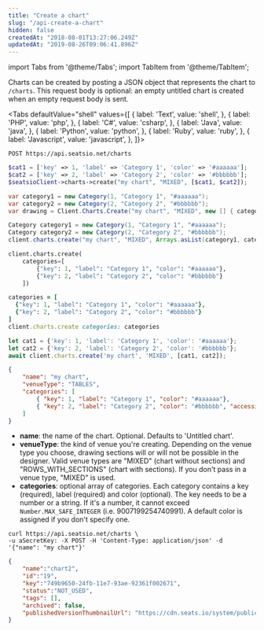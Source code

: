 ```yaml
---
title: "Create a chart"
slug: "/api-create-a-chart"
hidden: false
createdAt: "2018-08-01T13:27:06.249Z"
updatedAt: "2019-08-26T09:06:41.896Z"
---
```


import Tabs from '@theme/Tabs';
import TabItem from '@theme/TabItem';

Charts can be created by posting a JSON object that represents the chart to `/charts`. This request body is optional: an empty untitled chart is created when an empty request body is sent.



<Tabs 
  defaultValue="shell"
  values={[
{ label: 'Text', value: 'shell', },
{ label: 'PHP', value: 'php', },
{ label: 'C#', value: 'csharp', },
{ label: 'Java', value: 'java', },
{ label: 'Python', value: 'python', },
{ label: 'Ruby', value: 'ruby', },
{ label: 'Javascript', value: 'javascript', },
]}>
<TabItem value='shell'>

```shell
POST https://api.seatsio.net/charts
```

</TabItem>
<TabItem value='php'>

```php
$cat1 = ['key' => 1, 'label' => 'Category 1', 'color' => '#aaaaaa'];
$cat2 = ['key' => 2, 'label' => 'Category 2', 'color' => '#bbbbbb'];
$seatsioClient->charts->create("my chart", "MIXED", [$cat1, $cat2]);
```

</TabItem>
<TabItem value='csharp'>

```csharp
var category1 = new Category(1, "Category 1", "#aaaaaa");
var category2 = new Category(2, "Category 2", "#bbbbbb");
var drawing = Client.Charts.Create("my chart", "MIXED", new [] { category1, category2 });
```

</TabItem>
<TabItem value='java'>

```java
Category category1 = new Category(1, "Category 1", "#aaaaaa");
Category category2 = new Category(2, "Category 2", "#bbbbbb");
client.charts.create("my chart", "MIXED", Arrays.asList(category1, category2));

```

</TabItem>
<TabItem value='python'>

```python
client.charts.create(
    categories=[
        {"key": 1, "label": "Category 1", "color": "#aaaaaa"},
        {"key": 2, "label": "Category 2", "color": "#bbbbbb"}
    ])
```

</TabItem>
<TabItem value='ruby'>

```ruby
categories = [
  {"key": 1, "label": "Category 1", "color": "#aaaaaa"},
  {"key": 2, "label": "Category 2", "color": "#bbbbbb"}
]
client.charts.create categories: categories
```

</TabItem>
<TabItem value='javascript'>

```javascript
let cat1 = {'key': 1, 'label': 'Category 1', 'color': '#aaaaaa'};
let cat2 = {'key': 2, 'label': 'Category 2', 'color': '#bbbbbb'};
await client.charts.create('my chart', 'MIXED', [cat1, cat2]);
```

</TabItem>
</Tabs>





```json
{
    "name": "my chart",
    "venueType": "TABLES",
    "categories": [
        { "key": 1, "label": "Category 1", "color": "#aaaaaa"},
        { "key": 2, "label": "Category 2", "color": "#bbbbbb", "accessible": true}
    ]
}
```

* **name**: the name of the chart. Optional. Defaults to 'Untitled chart'.
* **venueType**: the kind of venue you're creating. Depending on the venue type you choose, drawing sections will or will not be possible in the designer.
Valid venue types are "MIXED" (chart without sections) and "ROWS_WITH_SECTIONS" (chart with sections). If you don't pass in a venue type, "MIXED" is used.
* **categories**: optional array of categories. Each category contains a key (required), label (required) and color (optional). The key needs to be a number or a string. If it's a number, it cannot exceed `Number.MAX_SAFE_INTEGER` (i.e. 9007199254740991). A default color is assigned if you don't specify one. 



```shell
curl https://api.seatsio.net/charts \
-u aSecretKey: -X POST -H 'Content-Type: application/json' -d '{"name": "my chart"}'
```



```json
{
    "name":"chart2",
    "id":"19",
    "key":"749b9650-24fb-11e7-93ae-92361f002671",
    "status":"NOT_USED",
    "tags": [],
    "archived": false,
    "publishedVersionThumbnailUrl": "https://cdn.seats.io/system/public/.../published/.../thumbnail"
}
```

